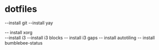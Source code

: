 # dotfiles
--install git 
--install yay

-- install xorg  
--install i3
--install i3 blocks 
-- install i3 gaps 
-- install autotiling 
-- install bumblebee-status 
